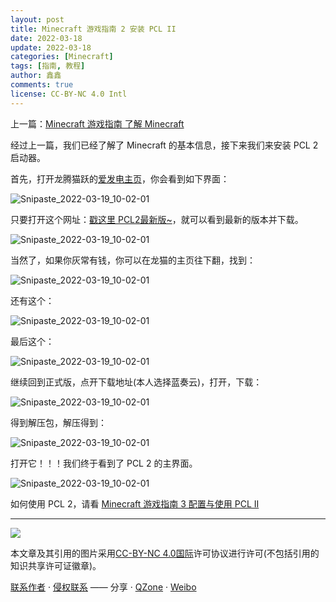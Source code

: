 ```yaml
---
layout: post
title: Minecraft 游戏指南 2 安装 PCL II
date: 2022-03-18
update: 2022-03-18
categories: [Minecraft]
tags: [指南, 教程]
author: 鑫鑫
comments: true
license: CC-BY-NC 4.0 Intl
---
```


上一篇：[Minecraft 游戏指南 了解 Minecraft](/minecraft_1)

经过上一篇，我们已经了解了 Minecraft 的基本信息，接下来我们来安装 PCL 2 启动器。

首先，打开龙腾猫跃的[爱发电主页](https://afdian.net/@LTCat)，你会看到如下界面：

![Snipaste_2022-03-19_10-02-01](//user-images.githubusercontent.com/82391092/159102559-1dabb26a-108b-43e7-bd08-5d9c7c0832d6.png)

只要打开这个网址：[戳这里 PCL2最新版~](https://afdian.net/p/0164034c016c11ebafcb52540025c377)，就可以看到最新的版本并下载。

![Snipaste_2022-03-19_10-02-01](//user-images.githubusercontent.com/82391092/159102719-91e11f05-b6a7-4d8c-81d3-2cb608cb5ba4.png)

当然了，如果你灰常有钱，你可以在龙猫的主页往下翻，找到：

![Snipaste_2022-03-19_10-02-01](//user-images.githubusercontent.com/82391092/159102772-70b617a8-1300-4856-a4d1-d73db546feae.png)

还有这个：

![Snipaste_2022-03-19_10-02-01](//user-images.githubusercontent.com/82391092/159102805-fd331d7e-2de7-4cd2-a6c5-a63c938e1a49.png)

最后这个：

![Snipaste_2022-03-19_10-02-01](//user-images.githubusercontent.com/82391092/159102820-d6ea5fe0-a6da-48cb-aa25-1a9d570f5ff0.png)

继续回到正式版，点开下载地址(本人选择蓝奏云)，打开，下载：

![Snipaste_2022-03-19_10-02-01](//user-images.githubusercontent.com/82391092/159102868-f7a643b6-8ebe-4655-b0fd-937c07a2f24d.png)

得到解压包，解压得到：

![Snipaste_2022-03-19_10-02-01](//user-images.githubusercontent.com/82391092/159102935-8db3e245-d464-4cc2-b30a-8f2b6ea2df9c.png)

打开它！！！我们终于看到了 PCL 2 的主界面。

![Snipaste_2022-03-19_10-02-01](//user-images.githubusercontent.com/82391092/159103005-5383efe2-5ead-4df4-af12-6be22a711881.png)

如何使用 PCL 2，请看 [Minecraft 游戏指南 3 配置与使用 PCL II](/minecraft_3)

---

[![](https://licensebuttons.net/l/by-nc/4.0/88x31.png)](https://creativecommons.org/licenses/by-nc/4.0/deed.zh)

本文章及其引用的图片采用[CC-BY-NC 4.0国际](https://creativecommons.org/licenses/by-nc/4.0/deed.zh)许可协议进行许可(不包括引用的知识共享许可证徽章)。

[联系作者](mailto:blog@xinxin2021.tk) · [侵权联系](mailto:tort@xinxin2021.tk) —— 分享 · [QZone](https://sns.qzone.qq.com/cgi-bin/qzshare/cgi_qzshare_onekey?url=https%3A%2F%2Fblog.xinxin2021.tk%2Fminecraft_2%2F&title=Minecraft%E6%B8%B8%E6%88%8F%E6%8C%87%E5%8D%972+%E5%AE%89%E8%A3%85PCL+II&site=%E9%91%AB%E5%8D%9A%E5%AE%A2) · [Weibo](http://service.weibo.com/share/share.php?url=https%3A%2F%2Fblog.xinxin2021.tk%2Fminecraft_2%2F&count=1&title=Minecraft%E6%B8%B8%E6%88%8F%E6%8C%87%E5%8D%972+%E5%AE%89%E8%A3%85PCL+II&language=zh_cn)
